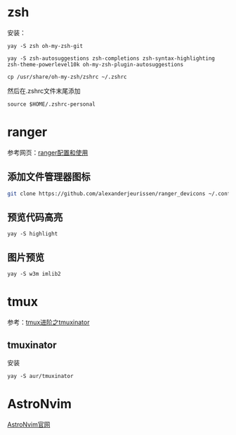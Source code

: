 # zsh
安装：
```
yay -S zsh oh-my-zsh-git
```
```
yay -S zsh-autosuggestions zsh-completions zsh-syntax-highlighting zsh-theme-powerlevel10k oh-my-zsh-plugin-autosuggestions

```
```
cp /usr/share/oh-my-zsh/zshrc ~/.zshrc
```
然后在.zshrc文件末尾添加
```
source $HOME/.zshrc-personal
```

# ranger
参考网页：[ranger配置和使用](https://www.zssnp.top/2021/06/03/ranger/#%E6%B7%BB%E5%8A%A0%E6%96%87%E4%BB%B6%E7%AE%A1%E7%90%86%E5%99%A8%E5%9B%BE%E6%A0%87)

## 添加文件管理器图标
```bash
git clone https://github.com/alexanderjeurissen/ranger_devicons ~/.config/ranger/plugins/ranger_devicons
```
## 预览代码高亮
```
yay -S highlight
```
## 图片预览
```
yay -S w3m imlib2
```


# tmux
参考：[tmux进阶之tmuxinator](https://www.jianshu.com/p/49b70f705acf)
## tmuxinator
安装
```
yay -S aur/tmuxinator
```

# AstroNvim
[AstroNvim官网](https://astronvim.github.io/Recipes/custom_plugins)
